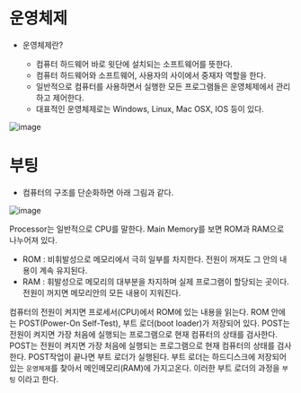 

# 운영체제

  - 운영체제란?
    
    - 컴퓨터 하드웨어 바로 윗단에 설치되는 소프트웨어를 뜻한다.
    - 컴퓨터 하드웨어와 소프트웨어, 사용자의 사이에서 중재자 역할을 한다.
    - 일반적으로 컴퓨터를 사용하면서 실행한 모든 프로그램들은 운영체제에서 관리하고 제어한다.
    - 대표적인 운영체제로는 Windows, Linux, Mac OSX, IOS 등이 있다.

![image](https://user-images.githubusercontent.com/79154652/143535921-2b0749ca-87aa-4f7b-8b4a-4d8ccefa380f.png)

 
 
# 부팅

  - 컴퓨터의 구조를 단순화하면 아래 그림과 같다.
  
  ![image](https://user-images.githubusercontent.com/79154652/143535994-4158d178-ac5f-4695-a17c-5e797a5a8ca3.png)



  Processor는 일반적으로 CPU를 말한다. Main Memory를 보면 ROM과 RAM으로 나누어져 있다.
  
  - ROM : 비휘발성으로 메모리에서 극히 일부를 차지한다. 전원이 꺼져도 그 안의 내용이 계속 유지된다.
  - RAM : 휘발성으로 메모리의 대부분을 차지하며 실제 프로그램이 할당되는 곳이다. 전원이 꺼지면 메모리안의 모든 내용이 지워진다.

   컴퓨터의 전원이 켜지면 프로세서(CPU)에서 ROM에 있는 내용을 읽는다. ROM 안에는 POST(Power-On Self-Test), 부트 로더(boot loader)가 저장되어 있다.
   POST는 전원이 켜지면 가장 처음에 실행되는 프로그램으로 현재 컴퓨터의 상태를 검사한다. POST는 전원이 켜지면 가장 처음에 실행되는 프로그램으로 현재 컴퓨터의 상태를 검사한다.
   POST작업이 끝나면 부트 로더가 실행된다. 부트 로더는 하드디스크에 저장되어 있는 `운영체제`를 찾아서 메인메모리(RAM)에 가지고온다. 이러한 부트 로더의 과정을 `부팅` 이라고 한다.
